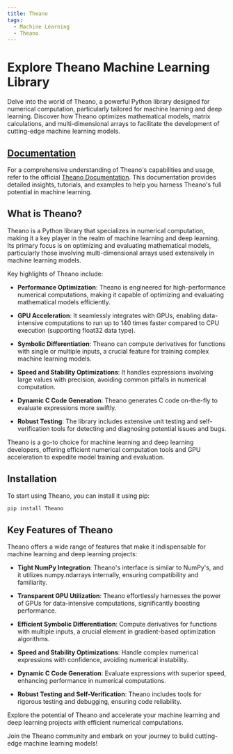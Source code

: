 ```yaml
---
title: Theano
tags:
  - Machine Learning
  - Theano
---
```


# Explore Theano Machine Learning Library

Delve into the world of Theano, a powerful Python library designed for numerical computation, particularly tailored for machine learning and deep learning. Discover how Theano optimizes mathematical models, matrix calculations, and multi-dimensional arrays to facilitate the development of cutting-edge machine learning models.

## [Documentation](https://pypi.org/project/Theano/)

For a comprehensive understanding of Theano's capabilities and usage, refer to the official [Theano Documentation](https://pypi.org/project/Theano/). This documentation provides detailed insights, tutorials, and examples to help you harness Theano's full potential in machine learning.

## What is Theano?

Theano is a Python library that specializes in numerical computation, making it a key player in the realm of machine learning and deep learning. Its primary focus is on optimizing and evaluating mathematical models, particularly those involving multi-dimensional arrays used extensively in machine learning models.

Key highlights of Theano include:

- **Performance Optimization**: Theano is engineered for high-performance numerical computations, making it capable of optimizing and evaluating mathematical models efficiently.

- **GPU Acceleration**: It seamlessly integrates with GPUs, enabling data-intensive computations to run up to 140 times faster compared to CPU execution (supporting float32 data type).

- **Symbolic Differentiation**: Theano can compute derivatives for functions with single or multiple inputs, a crucial feature for training complex machine learning models.

- **Speed and Stability Optimizations**: It handles expressions involving large values with precision, avoiding common pitfalls in numerical computation.

- **Dynamic C Code Generation**: Theano generates C code on-the-fly to evaluate expressions more swiftly.

- **Robust Testing**: The library includes extensive unit testing and self-verification tools for detecting and diagnosing potential issues and bugs.

Theano is a go-to choice for machine learning and deep learning developers, offering efficient numerical computation tools and GPU acceleration to expedite model training and evaluation.

## Installation

To start using Theano, you can install it using pip:

```bash
pip install Theano
```

## Key Features of Theano

Theano offers a wide range of features that make it indispensable for machine learning and deep learning projects:

- **Tight NumPy Integration**: Theano's interface is similar to NumPy's, and it utilizes numpy.ndarrays internally, ensuring compatibility and familiarity.

- **Transparent GPU Utilization**: Theano effortlessly harnesses the power of GPUs for data-intensive computations, significantly boosting performance.

- **Efficient Symbolic Differentiation**: Compute derivatives for functions with multiple inputs, a crucial element in gradient-based optimization algorithms.

- **Speed and Stability Optimizations**: Handle complex numerical expressions with confidence, avoiding numerical instability.

- **Dynamic C Code Generation**: Evaluate expressions with superior speed, enhancing performance in numerical computations.

- **Robust Testing and Self-Verification**: Theano includes tools for rigorous testing and debugging, ensuring code reliability.

Explore the potential of Theano and accelerate your machine learning and deep learning projects with efficient numerical computations.

Join the Theano community and embark on your journey to build cutting-edge machine learning models!